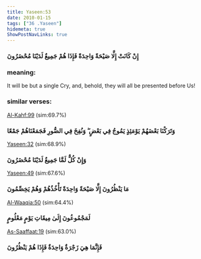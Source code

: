 ```yaml
---
title: Yaseen:53
date: 2010-01-15
tags: ["36 .Yaseen"]
hidemeta: true 
ShowPostNavLinks: true 
---
```

### إِنْ كَانَتْ إِلَّا صَيْحَةً وَاحِدَةً فَإِذَا هُمْ جَمِيعٌ لَدَيْنَا مُحْضَرُونَ
### meaning: 
It will be but a single Cry, and, behold, they will all be presented before Us!
### similar verses: 

[Al-Kahf:99](/18/99) (sim:69.7%)

### وَتَرَكْنَا بَعْضَهُمْ يَوْمَئِذٍ يَمُوجُ فِي بَعْضٍ ۖ وَنُفِخَ فِي الصُّورِ فَجَمَعْنَاهُمْ جَمْعًا

[Yaseen:32](/36/32) (sim:68.9%)

### وَإِنْ كُلٌّ لَمَّا جَمِيعٌ لَدَيْنَا مُحْضَرُونَ

[Yaseen:49](/36/49) (sim:67.6%)

### مَا يَنْظُرُونَ إِلَّا صَيْحَةً وَاحِدَةً تَأْخُذُهُمْ وَهُمْ يَخِصِّمُونَ

[Al-Waaqia:50](/56/50) (sim:64.4%)

### لَمَجْمُوعُونَ إِلَىٰ مِيقَاتِ يَوْمٍ مَعْلُومٍ

[As-Saaffaat:19](/37/19) (sim:63.0%)

### فَإِنَّمَا هِيَ زَجْرَةٌ وَاحِدَةٌ فَإِذَا هُمْ يَنْظُرُونَ
